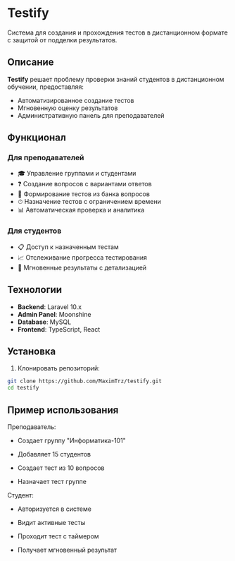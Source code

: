 # Testify

Система для создания и прохождения тестов в дистанционном формате с защитой от подделки результатов.

## Описание

**Testify** решает проблему проверки знаний студентов в дистанционном обучении, предоставляя:
- Автоматизированное создание тестов
- Мгновенную оценку результатов
- Административную панель для преподавателей

## Функционал

### Для преподавателей
- 🎓 Управление группами и студентами
- ❓ Создание вопросов с вариантами ответов
- 📝 Формирование тестов из банка вопросов
- ⏱ Назначение тестов с ограничением времени
- 📊 Автоматическая проверка и аналитика

### Для студентов
- 📋 Доступ к назначенным тестам
- 📈 Отслеживание прогресса тестирования
- 🎯 Мгновенные результаты с детализацией

## Технологии
- **Backend**: Laravel 10.x
- **Admin Panel**: Moonshine
- **Database**: MySQL
- **Frontend**: TypeScript, React

## Установка

1. Клонировать репозиторий:
```bash
git clone https://github.com/MaximTrz/testify.git
cd testify
```

## Пример использования

Преподаватель:

- Создает группу "Информатика-101"

- Добавляет 15 студентов

- Создает тест из 10 вопросов

- Назначает тест группе

Студент:

- Авторизуется в системе

- Видит активные тесты

- Проходит тест с таймером

- Получает мгновенный результат